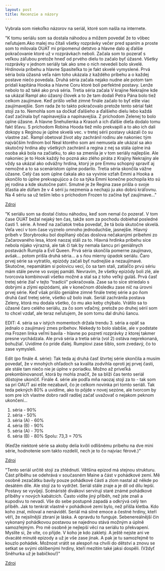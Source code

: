 ```yaml
---
layout: post
title: Recenzie a názory
---
```


Vybrala som niekoľko názorov na seriál, ktoré som našla na internete.

"K tomu seriálu som sa dostala náhodou a môžem povedať že to vôbec neľutujem.Ako malej mu čítali všetky rozprávky večer pred spaním a proste som to milovala OUAT mi pripomenul detstvo a hlavne dalo aj ďalšie pokračovanie ktoré už v rozprávkach neboli. Začala som to pozerať s veľkou záľubou pretože hneď od prvého dielu to začalo byť úžasné. Všetky rozprávky v jednom seriály tak ako sme o nich nevedeli bolo skvelé. Hrdinovia príbehu a hlavne Spasiteľka to je fakt skvelé vymyslené. Prvá séria bola úžasná veľa nám toho ukázala z každého príbehu a o každej postave niečo povedala. Druhá séria začala nejako nudne ale potom tam pridali kapitána Hooka a hlavne Coru ktoré boli perfektné postavy. Lenže nebolo to až také ako prvá séria. Tretia séria začala V krajine Nekrajine kde sa ukázal Rampl ako úžasný človek a to že tam dodali Petra Pána bolo tiež celkom zaujímave. Keď prišlo veľké zimné finále začalo to byť ešte viac zaujímavejšie. Som rada že to takto pokračovalo pretože tento sérial fakt stojí za to. Nemohla som sa dočkať ďalšieho a ďalšieho dielu lebo každá časť začínala byť napínavejšia a napínavejšia. Z príchodom Zelenej to bolo úplne úžasne. A hlavne Snehulienka a Krasoň a ich ďalšie dieťa dodalo tomu fakt šťavu. S príchodom Robina Hooda tiež milo prekvapili a to ako ich dali dokopy s Reginou je úplne skvelá vec. v tretej sérii postavy ukázali čo su vlastne zač. Rampl obetoval život aby zachránil rodinu ale nakoniec tým najväčším hrdinom bol Neal ktorého som ani nemusela ale ukázal sa ako skutočný hrdina aby všetkých zachránil a regina z nej sa stála úplne iná osoba aká bola na začiatku, to ako sa zmenila je v tom seriály najlepšie. Ale nakoniec je to Hook každý ho pozná ako zlého piráta z Krajiny Nekrajiny ale vždy sa ukázal ako odvážny hrdina, ktorý je pre Emmu schopný spraviť aj nemožné a to sa scenáristom úplne podarilo. Tretia séria skončila vážne úžasne. Celý čas som úplne čakala ako sa vyvinie vzťah Emmi a Hooka a skončilo to úplne prekvapujúco a čo sa týka Emmi konečne pochopila kto sú jej rodina a kde skutočne patrí. Smutné je že Regina zase prišla o svoje šťastia ale dúfam že v 4 sérií ju nezmenia a nechajú ju ako dobrú kráľovnu. Na 4 sériu sa už teším lebo s príchodom Frozen to začína byť zaujímave..."

<a href="http://www.serialzone.cz/serial/bylo-nebylo/nazory/#ixzz495SMtWMp">Zdroj</a><br>

"K seriálu som sa dostal čistou náhodou, keď som nemal čo pozerať. V tom čase OUAT bežal nejaký ten čas, takže som za pochodu dobiehal posledné časti 1. série. A hneď na začiatok treba povedať, že tá bola skutočne skvelá. Veľa vecí v tom čase vyznelo omnoho jednoduchšie, jasnejšie. Hlavný príbeh v Storybrooku bol dopĺňaný občas doslova nečakanými príbehmi zo Začarovaného lesa, ktoré naozaj stáli za to. Hlavná hrdinka príbehu síce nebola nijako výrazná, ale tak či tak by nemala šancu pri geniálnych postavách Rumpla a Evil Queen. Prvá séria skončila pomerne zaujímavo, avšak... potom prišla druhá séria... a s ňou mierny úpadok seriálu. Čaro prvej série sa vytratilo, epizódy začali byť nudnejšie a nezaujímavé. Skutočne, nepamätám si polovicu vecí, čo sa tam stali, zatiaľčo prvú sériu mám stále pevne vo svojej pamäti. Nevravím, že všetky epizódy boli zlé, ale tvorcovia kombinovali všetko možné a stal sa z toho veľký guláš. Prvá časť tretej série žiaľ v tejto "tradícií" pokračovala. Zase sa to síce striedalo s dobrými a zlými epizódami, ale v konečnom dôsledku zase nič na úrovni prvej série. Keď však prišlo geniálne zimné finále tretej série a po ňom druhá časť tretej série, všetko už bolo inak. Seriál zachránila postava Zeleny, ktorá mu dodala všetko, čo mu ako keby chýbalo. Vrátilo sa to úžasné čaro celého seriálu, za čo som vďačný, pretože po druhej sérií som to chcel vzdať, ale teraz neľutujem, že som tomu dal druhú šancu.

EDIT: 4. séria sa v istých momentoch držala trendu 3. séria a opäť sa jednalo o zaujímavý zmes príbehov. Niekedy to bolo slabšie, ale v podstate ma Frozen linka veľmi bavila - hlavne po pozretí rozprávky z ktorej takmer presne vychádzala. Ale prvá séria a tretia séria (vol 2) ostáva neprekonaná, bohužiaľ. Uvidíme čo príde ďalej. Rumplovi zase šiblo, som zvedavý, čo to zase vymysleli.

Edit (po finále 4. série): Tak teda aj druhá časť štvrtej série skončila a musím povedať, že v mnohých ohľadoch sa kvalita zodvihla oproti jej prvej časti, ale stále tam niečo nie je úplne v poriadku. Možno až priveľká prekombinovanosť, ktorá by mohla značiť, že sa blíži čas tento seriál dôstojne ukončiť. Finále 4. série ale podľa mňa naozaj stojí za to - tak som sa pri OAUT asi ešte nezabavil, čo je celkom novinka pri tomto seriáli. Tak teda pekných 80% a uvidíme, ako to pôjde v novej sezóne, ale tvorcom by som pre ich vlastne dobro radil radšej začať uvažovať o nejakom peknom ukončení...

1. séria - 90%
2. séria - 50%
3. séria (A) - 60%
3. séria (B) - 90%
4. séria (A) - 70%
4. séria (B) - 80%
Spolu: 73,3 = 70%

(Keďže niektoré série sa akoby delia kvôli odlišnému príbehu na dve mini série, hodnotenie som takto rozdelil, nech je to čo najviac férové.)"

<a href="http://www.serialzone.cz/serial/bylo-nebylo/nazory/#ixzz495SMtWMp">Zdroj</a><br>

"Tento seriál určitě stojí za zhlédnutí. Většina epizod má stejnou strukturu. Část příběhu se odehrává v současném Maine a část v pohádkové zemi. Mě osobně zezačátku bavily pouze pohádkové části a zlom nastal až někde po desátém díle. Ale stojí za to vydržet. Seriál stále zraje a je díl od dílu lepší. Postavy se vyvíjejí. Scénáristé divákovi servírují staré známé pohádkové příběhy v nových kabátcích. Často vidíte jiný příběh, než jste znali a kupodivu to nevadí. Vše do sebe postupně zapadá a odkrývá celý ten příběh. Jak to tenkrát vlastně v pohádkové zemi bylo, než přišla kletba. Kdo koho znal, miloval a nenáviděl. Seriál má silné emoce a čestné hrdiny, kteří věří, že nejsilnější zbraní je láska. A opravdu to funguje. Sebenereálnější čin vykonaný pohádkovou postavou se najednou stává možným a úplně samozřejmým.
Pro mě osobně je nejlepší věcí na seriálu to překvapení. Myslíte si, že víte, co přijde. V koho je kdo zakletý. A ještě nejste ani ve dvacáté minutě epizody a už je vše zase jinak.
A pak je tu samozřejmě to kouzlo pohádek. Možnost vrátit se alespoň na chvíli do dětství a znovu se setkat se svými oblíbenými hrdiny, kteří mezitím také jaksi dospěli. (Vždyť Sněhurka už je babičkou!)"

<a href="http://www.serialzone.cz/serial/bylo-nebylo/nazory/#ixzz495TXnqv0">Zdroj</a><br>
